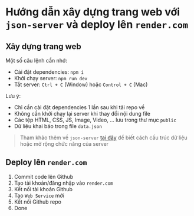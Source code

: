 # Hướng dẫn xây dựng trang web với `json-server` và deploy lên `render.com`

## Xây dựng trang web

Một số câu lệnh cần nhớ:

- Cài đặt dependencies: `npm i`
- Khởi chạy server: `npm run dev`
- Tắt server: `Ctrl + C` (Window) hoặc `Control + C` (Mac)

Lưu ý:

- Chỉ cần cài đặt dependencies 1 lần sau khi tải repo về
- Không cần khởi chạy lại server khi thay đổi nội dung file
- Các tệp HTML, CSS, JS, Image, Video, ... lưu trong thư mục `public`
- Dữ liệu khai báo trong file `data.json`

> Tham khảo thêm về `json-server` [tại đây](https://github.com/typicode/json-server) để biết cách cấu trúc dữ liệu hoặc mở rộng chức năng của server

## Deploy lên `render.com`

1. Commit code lên Github
2. Tạo tài khoản/đăng nhập vào `render.com`
3. Kết nối tài khoản Github
4. Tạo `Web Service` mới
5. Kết nối Github repo
6. Done

